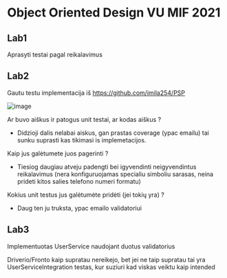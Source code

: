 # Object Oriented Design VU MIF 2021

## Lab1
Aprasyti testai pagal reikalavimus

## Lab2
Gautu testu implementacija iš https://github.com/imila254/PSP

![image](https://user-images.githubusercontent.com/55199871/135747089-1a158ebf-93ac-48e8-8110-fb1aaedf192d.png)


Ar buvo aiškus ir patogus unit testai, ar kodas aiškus ?

- Didzioji dalis nelabai aiskus, gan prastas coverage (ypac emailu) tai sunku suprasti kas tikimasi is implemetacijos.
	
Kaip jus galėtumete juos pagerinti ?

- Tiesiog daugiau atveju padengti bei igyvendinti neigyvendintus reikalavimus (nera konfiguruojamas specialiu simboliu sarasas, neina prideti kitos salies telefono numeri formatu)

Kokius unit testus jus galėtumėte pridėti (jei tokių yra) ?

- Daug ten ju truksta, ypac emailo validatoriui 

## Lab3 
Implementuotas UserService naudojant duotus validatorius

Driverio/Fronto kaip supratau nereikejo, bet jei ne taip supratau tai yra UserServiceIntegration testas, kur suziuri kad viskas veiktu kaip intended
